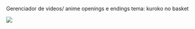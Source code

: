 Gerenciador de videos/ anime openings e endings
tema: kuroko no basket

![](https://media1.tenor.com/m/ZIf2LdFqTRAAAAAd/kuroko.gif)
